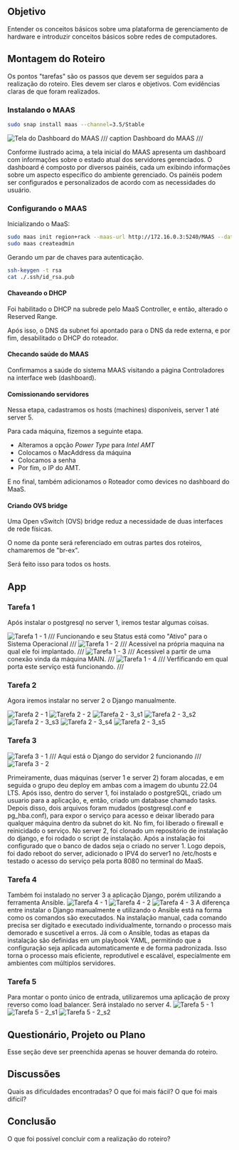 ## Objetivo

Entender os conceitos básicos sobre uma plataforma de gerenciamento de hardware e introduzir conceitos básicos sobre redes de computadores.

## Montagem do Roteiro

Os pontos "tarefas" são os passos que devem ser seguidos para a realização do roteiro. Eles devem ser claros e objetivos. Com evidências claras de que foram realizados.

### Instalando o MAAS

<!-- termynal -->

``` bash
sudo snap install maas --channel=3.5/Stable
```

![Tela do Dashboard do MAAS](./maas.png)
/// caption
Dashboard do MAAS
///

Conforme ilustrado acima, a tela inicial do MAAS apresenta um dashboard com informações sobre o estado atual dos servidores gerenciados. O dashboard é composto por diversos painéis, cada um exibindo informações sobre um aspecto específico do ambiente gerenciado. Os painéis podem ser configurados e personalizados de acordo com as necessidades do usuário.

### Configurando o MAAS

Inicializando o MaaS:
<!-- termynal -->

``` bash
sudo maas init region+rack --maas-url http://172.16.0.3:5240/MAAS --database-uri maas-test-db:///
sudo maas createadmin
```

Gerando um par de chaves para autenticação.
<!-- termynal -->

``` bash
ssh-keygen -t rsa
cat ./.ssh/id_rsa.pub
```

#### Chaveando o DHCP

Foi habilitado o DHCP na subrede pelo MaaS Controller, e então, alterado o Reserved Range.

Após isso, o DNS da subnet foi apontado para o DNS da rede externa, e por fim, desabilitado o DHCP do roteador.


#### Checando saúde do MAAS

Confirmamos a saúde do sistema MAAS visitando a página Controladores na interface web (dashboard).

#### Comissionando servidores 

Nessa etapa, cadastramos os hosts (machines) disponíveis, server 1 até server 5. 

Para cada máquina, fizemos a seguinte etapa.

- Alteramos a opção *Power Type* para *Intel AMT*
- Colocamos o MacAddress da máquina
- Colocamos a senha 
- Por fim, o IP do AMT.

E no final, também adicionamos o Roteador como devices no dashboard do MaaS.

#### Criando OVS bridge

Uma Open vSwitch (OVS) bridge reduz a necessidade de duas interfaces de rede físicas.

O nome da ponte será referenciado em outras partes dos roteiros, chamaremos de "br-ex".

Será feito isso para todos os hosts.




## App



### Tarefa 1
Após instalar o postgresql no server 1, iremos testar algumas coisas.

![Tarefa 1 - 1](./img/R1_T1_1.png)
/// 
Funcionando e seu Status está como "Ativo" para o Sistema Operacional
///
![Tarefa 1 - 2](./img/R1_T1_2.png)
///
Acessivel na própria maquina na qual ele foi implantado.
///
![Tarefa 1 - 3](./img/R1_T1_3.png)
///
Acessivel a partir de uma conexão vinda da máquina MAIN.
///
![Tarefa 1 - 4](./img/R1_T1_4.png)
///
Verfificando em qual porta este serviço está funcionando.
///

### Tarefa 2

Agora iremos instalar no server 2 o Django manualmente.

![Tarefa 2 - 1](./img/R1_T2_1.png)
![Tarefa 2 - 2](./img/R1_T2_2.png)
![Tarefa 2 - 3_s1](./img/R1_T2_3_s1.png)
![Tarefa 2 - 3_s2](./img/R1_T2_3_s2.png)
![Tarefa 2 - 3_s3](./img/R1_T2_3_s3.png)
![Tarefa 2 - 3_s4](./img/R1_T2_3_s4.png)
![Tarefa 2 - 3_s5](./img/R1_T2_3_s5.png)

### Tarefa 3

![Tarefa 3 - 1](./img/R1_T3_1.png)
///
Aqui está o Django do servidor 2 funcionando
///
![Tarefa 3 - 2](./img/R1_T3_2.png)

Primeiramente, duas máquinas (server 1 e server 2) foram alocadas, e em seguida o grupo deu deploy em ambas com a imagem do ubuntu 22.04 LTS.
Após isso, dentro do server 1, foi instalado o postgreSQL, criado um usuario para a aplicação, e, então, criado um database chamado tasks. Depois disso, dois arquivos foram mudados (postgresql.conf e pg_hba.conf), para expor o serviço para acesso e deixar liberado para qualquer máquina dentro da subnet do kit. No fim, foi liberado o firewall e reinicidado o serviço.
No server 2, foi clonado um repositório de instalação do django, e foi rodado o script de instalação. Após a instalação foi configurado que o banco de dados seja o criado no server 1. Logo depois, foi dado reboot do server, adicionado o IPV4 do server1 no /etc/hosts e testado o acesso do serviço pela porta 8080 no terminal do MaaS.

### Tarefa 4

Também foi instalado no server 3 a aplicação Django, porém utilizando a ferramenta Ansible.
![Tarefa 4 - 1](./img/R1_T4_1.png)
![Tarefa 4 - 2](./img/R1_T4_2.png)
![Tarefa 4 - 3](./img/R1_T4_3.png)
A diferença entre instalar o Django manualmente e utilizando o Ansible está na forma como os comandos são executados. Na instalação manual, cada comando precisa ser digitado e executado individualmente, tornando o processo mais demorado e suscetível a erros. Já com o Ansible, todas as etapas da instalação são definidas em um playbook YAML, permitindo que a configuração seja aplicada automaticamente e de forma padronizada. Isso torna o processo mais eficiente, reprodutível e escalável, especialmente em ambientes com múltiplos servidores.

### Tarefa 5
Para montar o ponto único de entrada, utilizaremos uma aplicação de proxy reverso como load balancer. Será instalado no server 4.
![Tarefa 5 - 1](./img/R1_T5_1.png)
![Tarefa 5 - 2_s1](./img/R1_T5_server2.png)
![Tarefa 5 - 2_s2](./img/R1_T5_server3.png)


## Questionário, Projeto ou Plano

Esse seção deve ser preenchida apenas se houver demanda do roteiro.

## Discussões

Quais as dificuldades encontradas? O que foi mais fácil? O que foi mais difícil?

## Conclusão

O que foi possível concluir com a realização do roteiro?
